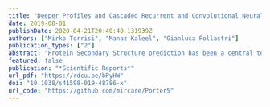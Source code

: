 ```yaml
---
title: "Deeper Profiles and Cascaded Recurrent and Convolutional Neural Networks for state-of-the-art Protein Secondary Structure Prediction"
date: 2019-08-01
publishDate: 2020-04-21T20:40:40.131939Z
authors: ["Mirko Torrisi", "Manaz Kaleel", "Gianluca Pollastri"]
publication_types: ["2"]
abstract: "Protein Secondary Structure prediction has been a central topic of research in Bioinformatics for decades. In spite of this, even the most sophisticated ab initio SS predictors are not able to reach the theoretical limit of three-state prediction accuracy (88–90%), while only a few predict more than the 3 traditional Helix, Strand and Coil classes. In this study we present tests on different models trained both on single sequence and evolutionary profile-based inputs and develop a new state-of-the-art system with Porter 5. Porter 5 is composed of ensembles of cascaded Bidirectional Recurrent Neural Networks and Convolutional Neural Networks, incorporates new input encoding techniques and is trained on a large set of protein structures. Porter 5 achieves 84% accuracy (81% SOV) when tested on 3 classes and 73% accuracy (70% SOV) on 8 classes on a large independent set. In our tests Porter 5 is 2% more accurate than its previous version and outperforms or matches the most recent predictors of secondary structure we tested. When Porter 5 is retrained on SCOPe based sets that eliminate homology between training/testing samples we obtain similar results. Porter is available as a web server and standalone program at  http://distilldeep.ucd.ie/porter/  alongside all the datasets and alignments."
featured: false
publication: "*Scientific Reports*"
url_pdf: "https://rdcu.be/bPyHW"
doi: "10.1038/s41598-019-48786-x"
url_code: "https://github.com/mircare/Porter5"
---
```


